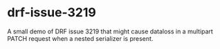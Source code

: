 # drf-issue-3219
A small demo of DRF issue 3219 that might cause dataloss in a multipart PATCH request when a nested serializer is present.
